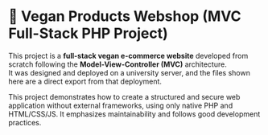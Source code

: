 # 🥑 Vegan Products Webshop (MVC Full-Stack PHP Project)

This project is a **full-stack vegan e-commerce website** developed from scratch following the **Model-View-Controller (MVC)** architecture.  
It was designed and deployed on a university server, and the files shown here are a direct export from that deployment.

This project demonstrates how to create a structured and secure web application without external frameworks, using only native PHP and HTML/CSS/JS. It emphasizes maintainability and follows good development practices.


